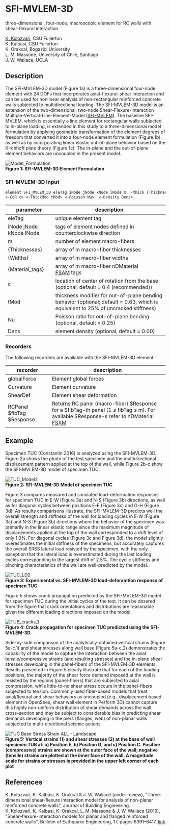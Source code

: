 # SFI-MVLEM-3D
three-dimensional, four-node, macroscopic element for RC walls with shear-flexural interaction

[K. Kolozvari](mailto:kkolozvari@fullerton.edu), CSU Fullerton<br/>
K. Kalbasi, CSU Fullerton<br/>
K. Orakcal, Bogazici University<br/>
L. M. Massone, University of Chile, Santiago<br/>
J. W. Wallace, UCLA<br/>

## Description

The SFI-MVLEM-3D model (Figure 1a) is a three-dimensional four-node element with 24 DOFs that incorporates axial-flexural-shear interaction and can be used for nonlinear analysis of non-rectangular reinforced concrete walls subjected to multidirectional loading. The SFI-MVLEM-3D model is an extension of the two-dimensional, two-node Shear-Flexure-Interaction Multiple-Vertical-Line-Element-Model ([SFI-MVLEM](https://opensees.berkeley.edu/wiki/index.php/SFI_MVLEM_-_Cyclic_Shear-Flexure_Interaction_Model_for_RC_Walls)). The baseline SFI-MVLEM, which is essentially a line element for rectangular walls subjected to in-plane loading, is extended in this study to a three-dimensional model formulation by applying geometric transformation of the element degrees of freedom that converted it into a four-node element formulation (Figure 1b), as well as by incorporating linear elastic out-of-plane behavior based on the Kirchhoff plate theory (Figure 1c). The in-plane and the out-of-plane element behaviors are uncoupled in the present model.

![Model_Formulation](https://user-images.githubusercontent.com/53920372/110258567-14569400-7f58-11eb-9e57-f367640ed881.JPG)<br/>
**Figure 1: SFI-MVLEM-3D Element Formulation**

### SFI-MVLEM-3D Input
```markdown
element SFI_MVLEM_3D eleTag iNode jNode kNode lNode m  -thick {Thicknesses} -width {Widths} -mat {Material_tags} 
<-CoR c> <-ThickMod tMod> <-Poisson Nu>  <-Density Dens>
```

| parameter | description |
|----------|------------|
| eleTag | unique element tag|
| iNode jNode kNode lNode | tags of element nodes defined in counterclockwise direction|
| m | number of element macro-fibers|
| {Thicknesses} | array of m macro-fiber thicknesses|
| {Widths} | array of m macro-fiber widths |
| {Material_tags}| array of m macro-fiber nDMaterial [FSAM](https://opensees.berkeley.edu/wiki/index.php/FSAM_-_2D_RC_Panel_Constitutive_Behavior) tags|
| c | location of center of rotation from the base (optional, default = 0.4 (recommended))|
| tMod	| thickness modifier for out-of-plane bending behavior (optional; default = 0.63, which is equivalent to 25% of uncracked stiffness)|
| Nu | Poisson ratio for out-of-plane bending (optional, default = 0.25)|
| Dens | element density (optional, default = 0.00)|

### Recorders

The following recorders are available with the SFI-MVLEM-3D element.

| recorder | description |
|----------|------------|
| globalForce | Element global forces|
| Curvature | Element curvature|
| ShearDef | Element shear deformation|
| RCPanel $fibTag $Response | Returns RC panel (macro-fiber) $Response for a $fibTag-th panel (1 ≤ fibTag ≤ m). For available $Response-s refer to nDMaterial [FSAM](https://opensees.berkeley.edu/wiki/index.php/FSAM_-_2D_RC_Panel_Constitutive_Behavior) |

## Example

Specimen TUC (Constantin 2016) is analyzed using the SFI-MVLEM-3D. Figure 2a shows the photo of the test specimen and the multidirectional displacement pattern applied at the top of the wall, while Figure 2b-c show the SFI-MVLEM-3D model of specimen TUC.

![TUC_Model2](https://user-images.githubusercontent.com/53920372/110258396-47e4ee80-7f57-11eb-9a7c-bc179c2eba76.jpg)<br/>
**Figure 2: SFI-MVLEM-3D Model of specimen TUC**

Figure 3 compares measured and simulated load-deformation responses for specimen TUC in E-W (Figure 3a) and N-S (Figure 3b) directions, as well as for diagonal cycles between positions E-F (Figure 3c) and G-H (Figure 3d). As results comparisons illustrate, the SFI-MVLEM-3D predicts well the overall strength and stiffness of the wall for loading cycles in E-W (Figure 3a) and N-S (Figure 3b) directions where the behavior of the specimen was primarily in the linear elastic range since the maximum magnitude of displacements applied at the top of the wall corresponded to a drift level of only 1.0%. For diagonal cycles (Figure 3c and Figure 3d), the model slightly overestimates the initial stiffness of the specimens, but accurately captures the overall SRSS lateral load resisted by the specimen, with the only exception that the lateral load is overestimated during the last loading cycles corresponding to the largest drift of 2.5%. The cyclic stiffness and pinching characteristics of the wall are well-predicted by the model.

![TUC_LD2](https://user-images.githubusercontent.com/53920372/110265126-b8980500-7f6f-11eb-9242-552fc31e1eec.jpg)<br/>
**Figure 3: Experimental vs. SFI-MVLEM-3D load-deforamtion response of specimen TUC**

Figure 5 shows crack propagation predicted by the SFI-MVLEM-3D model for specimen TUC during the initial cycles of the test. It can be obsered from the figure that crack orientations and distributions are reasonable given the different loading directions imposed on the model.   

![TUB_cracks_1](https://user-images.githubusercontent.com/53920372/112706048-e7aee180-8e5e-11eb-8f80-8eeb8b91d6f2.gif)<br/>
**Figure 4: Crack propagation for specimen TUC predicted using the SFI-MVLEM-3D**

Side-by-side comparison of the analytically-obtained vertical strains (Figure 5a-c.1) and shear stresses along wall base (Figure 5a-c.2) demonstrates the capability of the model to capture the interaction between the axial tensile/compressive strains (and resulting stresses) and the in-plane shear stresses developing in the panel-fibers of the SFI-MVLEM-3D elements. Results presented in Figure 5 clearly illustrate that for each of the loading positions, the majority of the shear force demand imposed at the wall is resisted by the regions (panel-fibers) that are subjected to axial compression, while little-to-no shear stress occurs in the panel-fibers subjected to tension. Commonly used fiber-based models that treat axial/flexural and shear behaviors as uncoupled (e.g., displacement based element in OpenSees, shear wall element in Perform 3D) cannot capture this highly non-uniform distribution of shear demands across the wall cross-section and may be subject to considerable bias in predicting shear demands developing in the piers (flanges, web) of non-planar walls subjected to multi-directional seismic actions.

![TUC Base Stress Strain ALL - Landscape](https://user-images.githubusercontent.com/53920372/110258204-3e0ebb80-7f56-11eb-80ba-b55c43912d0b.jpg)<br/>
**Figure 5: Vertical strains (1) and shear stresses (2) at the base of wall specimen TUB at: a) Position E, b) Position G, and c) Position C. Positive (compressive) strains are shown at the outer face of the wall; negative (tensile) strains are plotted at the inner face of the wall. A magnitude scale for strains or stresses is provided in the upper left corner of each plot**

## References
K. Kolozvari, K. Kalbasi, K. Orakcal & J. W. Wallace (under review), "Three-dimensional shear-flexure interaction model for analysis of non-planar reinforced concrete walls", Journal of Building Engineering.<br/>
K. Kolozvari, K. Kalbasi, K. Orakcal, L. M. Massone & J. W. Wallace (2019), "Shear–flexure-interaction models for planar and flanged reinforced concrete walls", Bulletin of Eathquake Engineering, 17, pages 6391–6417. [link](https://link.springer.com/article/10.1007/s10518-019-00658-5)
